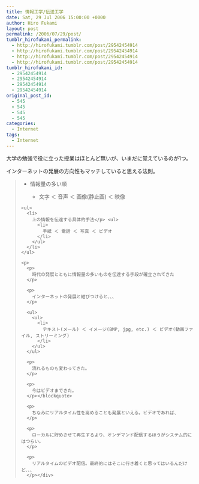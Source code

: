 ```yaml
---
title: 情報工学/伝送工学
date: Sat, 29 Jul 2006 15:00:00 +0000
author: Hiro Fukami
layout: post
permalink: /2006/07/29/post/
tumblr_hirofukami_permalink:
  - http://hirofukami.tumblr.com/post/29542454914
  - http://hirofukami.tumblr.com/post/29542454914
  - http://hirofukami.tumblr.com/post/29542454914
  - http://hirofukami.tumblr.com/post/29542454914
tumblr_hirofukami_id:
  - 29542454914
  - 29542454914
  - 29542454914
  - 29542454914
original_post_id:
  - 545
  - 545
  - 545
  - 545
categories:
  - Internet
tags:
  - Internet
---
```

<div class="section">
  <p>
    大学の勉強で役に立った授業はほとんど無いが、いまだに覚えているのが1つ。
  </p>
  
  <p>
    インターネットの発展の方向性もマッチしていると思える法則。
  </p>
  
  <blockquote>
    <ul>
      <li>
        情報量の多い順</p> <ul>
          <li>
            文字 ＜ 音声 ＜ 画像(静止画) ＜ 映像
          </li>
        </ul>
      </li>
    </ul>
    
    <ul>
      <li>
        上の情報を伝達する具体的手法</p> <ul>
          <li>
            手紙 ＜ 電話 ＜ 写真 ＜ ビデオ
          </li>
        </ul>
      </li>
    </ul>
    
    <p>
      <p>
        時代の発展とともに情報量の多いものを伝達する手段が確立されてきた
      </p>
      
      <p>
        インターネットの発展と結びつけると、、、
      </p>
      
      <ul>
        <ul>
          <li>
            テキスト(メール) ＜ イメージ(BMP, jpg, etc.) ＜ ビデオ(動画ファイル, ストリーミング)
          </li>
        </ul>
      </ul>
      
      <p>
        流れるものも変わってきた。
      </p>
      
      <p>
        今はビデオまできた。
      </p></blockquote> 
      
      <p>
        ちなみにリアルタイム性を高めることも発展といえる。ビデオであれば、
      </p>
      
      <p>
        ローカルに貯めさせて再生するより、オンデマンド配信するほうがシステム的にはつらい。
      </p>
      
      <p>
        リアルタイムのビデオ配信。最終的にはそこに行き着くと思ってはいるんだけど、、、
      </p></div>